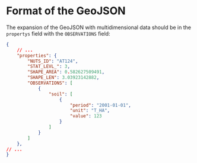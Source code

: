 # Format of the GeoJSON

The expansion of the GeoJSON with multidimensional data should be in the `propertys` field with the `OBSERVATIONS` field:

```json
{
    // ...
    "properties": {
        "NUTS_ID": "AT124",
        "STAT_LEVL_": 3,
        "SHAPE_AREA": 0.582627509491,
        "SHAPE_LEN": 3.03923142882,
        "OBSERVATIONS": [
            {
                "soil": [
                    {
                        "period": "2001-01-01",
                        "unit": "T_HA",
                        "value": 123
                    }
                ]
            }
        ]
    },
// ...
}
```